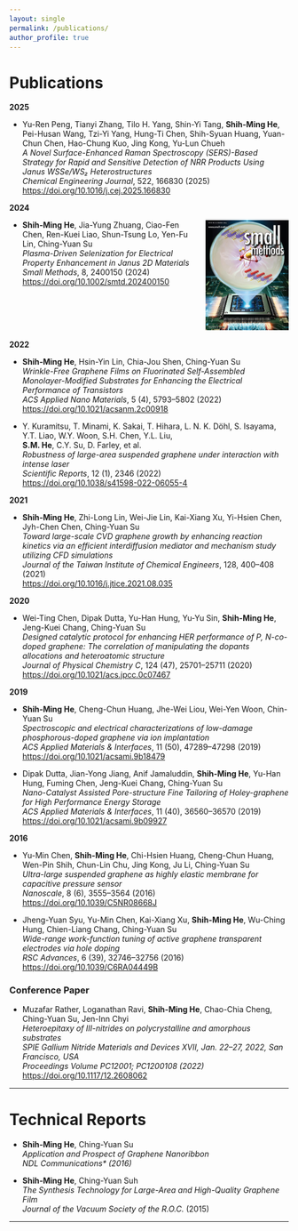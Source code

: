 ```yaml
---
layout: single
permalink: /publications/
author_profile: true
---
```


Publications
======
**2025**  
- Yu-Ren Peng, Tianyi Zhang, Tilo H. Yang, Shin-Yi Tang, <b>Shih-Ming He</b>, Pei-Husan Wang, Tzi-Yi Yang, Hung-Ti Chen, Shih-Syuan Huang, Yuan-Chun Chen, Hao-Chung Kuo, Jing Kong, Yu-Lun Chueh<br>
    <i>A Novel Surface-Enhanced Raman Spectroscopy (SERS)-Based Strategy for Rapid and Sensitive Detection of NRR Products Using Janus WSSe/WS₂ Heterostructures</i><br>
    <i>Chemical Engineering Journal</i>, 522, 166830 (2025)<br>
    <a href="https://doi.org/10.1016/j.cej.2025.166830" target="_blank">
      https://doi.org/10.1016/j.cej.2025.166830
    </a>

**2024**  
- <div style="display: flex; justify-content: space-between; align-items: flex-start;">
  <div style="flex: 1; padding-right: 10px;">
    <b>Shih-Ming He</b>, Jia-Yung Zhuang, Ciao-Fen Chen, Ren-Kuei Liao, Shun-Tsung Lo, Yen-Fu Lin, Ching-Yuan Su<br>
    <i>Plasma-Driven Selenization for Electrical Property Enhancement in Janus 2D Materials</i><br>
    <i>Small Methods</i>, 8, 2400150 (2024)<br>
    <a href="https://doi.org/10.1002/smtd.202400150" target="_blank">
      https://doi.org/10.1002/smtd.202400150
    </a>
  </div>
  <div style="flex:0 0 150px;">
    <img src="/images/sm.jpg" alt="Front Cover" style="max-width: 100%;">
  </div>

**2022**  
- <b>Shih-Ming He</b>, Hsin-Yin Lin, Chia-Jou Shen, Ching-Yuan Su<br>
    <i>Wrinkle-Free Graphene Films on Fluorinated Self-Assembled Monolayer-Modified Substrates for Enhancing the Electrical Performance of Transistors</i><br>
    <i>ACS Applied Nano Materials</i>, 5 (4), 5793–5802 (2022)<br>
    <a href="https://doi.org/10.1021/acsanm.2c00918" target="_blank">
      https://doi.org/10.1021/acsanm.2c00918
    </a>

- Y. Kuramitsu, T. Minami, K. Sakai, T. Hihara, L. N. K. Döhl, S. Isayama, Y.T. Liao, W.Y. Woon, S.H. Chen, Y.L. Liu,  
  **S.M. He**, C.Y. Su, D. Farley, et al. <br>
    <i>Robustness of large-area suspended graphene under interaction with intense laser</i><br>
    <i>Scientific Reports</i>, 12 (1), 2346 (2022)<br>
    <a href="https://doi.org/10.1038/s41598-022-06055-4" target="_blank">
      https://doi.org/10.1038/s41598-022-06055-4
    </a>

**2021**  
- **Shih-Ming He**, Zhi-Long Lin, Wei-Jie Lin, Kai-Xiang Xu, Yi-Hsien Chen, Jyh-Chen Chen, Ching-Yuan Su<br>
    <i>Toward large-scale CVD graphene growth by enhancing reaction kinetics via an efficient interdiffusion mediator and mechanism study utilizing CFD simulations</i><br>
    <i>Journal of the Taiwan Institute of Chemical Engineers</i>, 128, 400–408 (2021)<br>
    <a href="https://doi.org/10.1016/j.jtice.2021.08.035" target="_blank">
      https://doi.org/10.1016/j.jtice.2021.08.035
    </a>

**2020**  
- Wei-Ting Chen, Dipak Dutta, Yu-Han Hung, Yu-Yu Sin, **Shih-Ming He**, Jeng-Kuei Chang, Ching-Yuan Su<br>
    <i>Designed catalytic protocol for enhancing HER performance of P, N-co-doped graphene: The correlation of manipulating the dopants allocations and heteroatomic structure</i><br>
    <i>Journal of Physical Chemistry C</i>, 124 (47), 25701–25711 (2020)<br>
    <a href="https://doi.org/10.1021/acs.jpcc.0c07467" target="_blank">
      https://doi.org/10.1021/acs.jpcc.0c07467
    </a>

**2019**  
- **Shih-Ming He**, Cheng-Chun Huang, Jhe-Wei Liou, Wei-Yen Woon, Chin-Yuan Su<br>
    <i>Spectroscopic and electrical characterizations of low-damage phosphorous-doped graphene via ion implantation</i><br>
    <i>ACS Applied Materials & Interfaces</i>, 11 (50), 47289–47298 (2019)<br>
    <a href="https://doi.org/10.1021/acsami.9b18479" target="_blank">
      https://doi.org/10.1021/acsami.9b18479
    </a>

- Dipak Dutta, Jian-Yong Jiang, Anif Jamaluddin, **Shih-Ming He**, Yu-Han Hung, Fuming Chen, Jeng-Kuei Chang, Ching-Yuan Su<br>
    <i>Nano-Catalyst Assisted Pore-structure Fine Tailoring of Holey-graphene for High Performance Energy Storage</i><br>
    <i>ACS Applied Materials & Interfaces</i>, 11 (40), 36560–36570 (2019)<br>
    <a href="https://doi.org/10.1021/acsami.9b09927" target="_blank">
      https://doi.org/10.1021/acsami.9b09927
    </a>
    
**2016**  
- Yu-Min Chen, **Shih-Ming He**, Chi-Hsien Huang, Cheng-Chun Huang, Wen-Pin Shih, Chun-Lin Chu, Jing Kong, Ju Li, Ching-Yuan Su<br>
    <i>Ultra-large suspended graphene as highly elastic membrane for capacitive pressure sensor</i><br>
    <i>Nanoscale</i>, 8 (6), 3555–3564 (2016)<br>
    <a href="doi.org/10.1039/C5NR08668J" target="_blank">
      https://doi.org/10.1039/C5NR08668J
    </a>

- Jheng-Yuan Syu, Yu-Min Chen, Kai-Xiang Xu, **Shih-Ming He**, Wu-Ching Hung, Chien-Liang Chang, Ching-Yuan Su<br>
    <i>Wide-range work-function tuning of active graphene transparent electrodes via hole doping</i><br>
    <i>RSC Advances</i>, 6 (39), 32746–32756 (2016)<br>
    <a href="https://doi.org/10.1039/C6RA04449B" target="_blank">
      https://doi.org/10.1039/C6RA04449B
    </a>

### Conference Paper

- Muzafar Rather, Loganathan Ravi, **Shih-Ming He**, Chao-Chia Cheng, Ching-Yuan Su, Jen-Inn Chyi<br>
    <i>Heteroepitaxy of III-nitrides on polycrystalline and amorphous substrates</i><br>
    <i>SPIE Gallium Nitride Materials and Devices XVII, Jan. 22–27, 2022, San Francisco, USA</i><br>
    <i>Proceedings Volume PC12001; PC1200108 (2022)</i><br>
    <a href="https://doi.org/10.1117/12.2608062" target="_blank">
      https://doi.org/10.1117/12.2608062
    </a>

<hr class="bold">

Technical Reports
======

- **Shih-Ming He**, Ching-Yuan Su<br>
    <i>Application and Prospect of Graphene Nanoribbon</i><br>
    <i>NDL Communications* (2016)</i><br>
    </a>

- **Shih-Ming He**, Ching-Yuan Suh<br>
    <i>The Synthesis Technology for Large-Area and High-Quality Graphene Film</i><br>
    <i>Journal of the Vacuum Society of the R.O.C.</i> (2015)<br>
    </a>

<hr class="bold">
